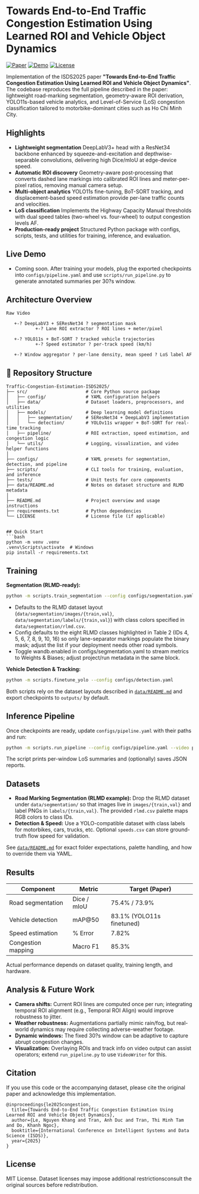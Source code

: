# Towards End-to-End Traffic Congestion Estimation Using Learned ROI and Vehicle Object Dynamics

[![Paper](https://img.shields.io/badge/Paper-PDF-red.svg)](https://doi.org/10.1007/978-981-95-3358-9_17)
[![Demo](https://img.shields.io/badge/Demo-Coming%20Soon-blue.svg)](#live-demo)
[![License](https://img.shields.io/badge/License-MIT-green.svg)](LICENSE)

Implementation of the ISDS2025 paper **"Towards End-to-End Traffic Congestion Estimation Using Learned ROI and Vehicle Object Dynamics"**. The codebase reproduces the full pipeline described in the paper: lightweight road-marking segmentation, geometry-aware ROI derivation, YOLO11s-based vehicle analytics, and Level-of-Service (LoS) congestion classification tailored to motorbike-dominant cities such as Ho Chi Minh City.

## Highlights
- **Lightweight segmentation**  DeepLabV3+ head with a ResNet34 backbone enhanced by squeeze-and-excitation and depthwise-separable convolutions, delivering high Dice/mIoU at edge-device speed.
- **Automatic ROI discovery**  Geometry-aware post-processing that converts dashed lane markings into calibrated ROI lines and meter-per-pixel ratios, removing manual camera setup.
- **Multi-object analytics**  YOLO11s fine-tuning, BoT-SORT tracking, and displacement-based speed estimation provide per-lane traffic counts and velocities.
- **LoS classification**  Implements the Highway Capacity Manual thresholds with dual speed tables (two-wheel vs. four-wheel) to output congestion levels AF.
- **Production-ready project**  Structured Python package with configs, scripts, tests, and utilities for training, inference, and evaluation.

## Live Demo
- Coming soon. After training your models, plug the exported checkpoints into `configs/pipeline.yaml` and use `scripts/run_pipeline.py` to generate annotated summaries per 30?s window.

## Architecture Overview
```
Raw Video
   
   +-? DeepLabV3 + SEResNet34 ? segmentation mask
           +-? Lane ROI extractor ? ROI lines + meter/pixel
   
   +-? YOLO11s + BoT-SORT ? tracked vehicle trajectories
           +-? Speed estimator ? per-track speed (km/h)
   
   +-? Window aggregator ? per-lane density, mean speed ? LoS label AF
```

## 📁 Repository Structure

```text
Traffic-Congestion-Estimation-ISDS2025/
├── src/                      # Core Python source package
│   ├── config/               # YAML configuration helpers
│   ├── data/                 # Dataset loaders, preprocessors, and utilities
│   ├── models/               # Deep learning model definitions
│   │   ├── segmentation/     # SEResNet34 + DeepLabV3 implementation
│   │   └── detection/        # YOLOv11s wrapper + BoT-SORT for real-time tracking
│   ├── pipeline/             # ROI extraction, speed estimation, and congestion logic
│   └── utils/                # Logging, visualization, and video helper functions
│
├── configs/                  # YAML presets for segmentation, detection, and pipeline
├── scripts/                  # CLI tools for training, evaluation, and inference
├── tests/                    # Unit tests for core components
├── data/README.md            # Notes on dataset structure and RLMD metadata
│
├── README.md                 # Project overview and usage instructions
├── requirements.txt          # Python dependencies
└── LICENSE                   # License file (if applicable)


## Quick Start
```bash
python -m venv .venv
.venv\Scripts\activate  # Windows
pip install -r requirements.txt
```

## Training
**Segmentation (RLMD-ready):**
```bash
python -m scripts.train_segmentation --config configs/segmentation.yaml
```
- Defaults to the RLMD dataset layout (`data/segmentation/images/{train,val}`, `data/segmentation/labels/{train,val}`) with class colors specified in `data/segmentation/rlmd.csv`.
- Config defaults to the eight RLMD classes highlighted in Table 2 (IDs 4, 5, 6, 7, 8, 9, 10, 16) so only lane-separator markings populate the binary mask; adjust the list if your deployment needs other road symbols.
- Toggle wandb.enabled in configs/segmentation.yaml to stream metrics to Weights & Biases; adjust project/run metadata in the same block.

**Vehicle Detection & Tracking:**
```bash
python -m scripts.finetune_yolo --config configs/detection.yaml
```
Both scripts rely on the dataset layouts described in [`data/README.md`](data/README.md) and export checkpoints to `outputs/` by default.

## Inference Pipeline
Once checkpoints are ready, update `configs/pipeline.yaml` with their paths and run:
```bash
python -m scripts.run_pipeline --config configs/pipeline.yaml --video path/to/clip.mp4
```
The script prints per-window LoS summaries and (optionally) saves JSON reports.

## Datasets
- **Road Marking Segmentation (RLMD example):** Drop the RLMD dataset under `data/segmentation/` so that images live in `images/{train,val}` and label PNGs in `labels/{train,val}`. The provided `rlmd.csv` palette maps RGB colors to class IDs.
- **Detection & Speed:** Use a YOLO-compatible dataset with class labels for motorbikes, cars, trucks, etc. Optional `speeds.csv` can store ground-truth flow speed for validation.

See [`data/README.md`](data/README.md) for exact folder expectations, palette handling, and how to override them via YAML.

## Results
| Component | Metric | Target (Paper) |
|-----------|--------|----------------|
| Road segmentation | Dice / mIoU | 75.4% / 73.9% |
| Vehicle detection | mAP@50 | 83.1% (YOLO11s finetuned) |
| Speed estimation | % Error | 7.82% |
| Congestion mapping | Macro F1 | 85.3% |

Actual performance depends on dataset quality, training length, and hardware.

## Analysis & Future Work
- **Camera shifts:** Current ROI lines are computed once per run; integrating temporal ROI alignment (e.g., Temporal ROI Align) would improve robustness to jitter.
- **Weather robustness:** Augmentations partially mimic rain/fog, but real-world dynamics may require collecting adverse-weather footage.
- **Dynamic windows:** The fixed 30?s window can be adaptive to capture abrupt congestion changes.
- **Visualization:** Overlaying ROIs and track info on video output can assist operators; extend `run_pipeline.py` to use `VideoWriter` for this.

## Citation
If you use this code or the accompanying dataset, please cite the original paper and acknowledge this implementation.

```
@inproceedings{le2025congestion,
  title={Towards End-to-End Traffic Congestion Estimation Using Learned ROI and Vehicle Object Dynamics},
  author={Le, Nguyen Khang and Tran, Anh Duc and Tran, Thi Minh Tam and Do, Khanh Ngoc},
  booktitle={International Conference on Intelligent Systems and Data Science (ISDS)},
  year={2025}
}
```

## License
MIT License. Dataset licenses may impose additional restrictionsconsult the original sources before redistribution.

